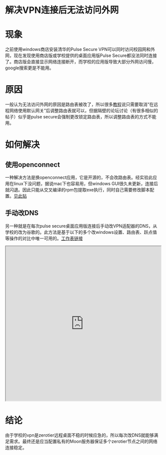 # 解决VPN连接后无法访问外网

# 现象
之前使用windows商店安装清华的Pulse Secure VPN可以同时访问校园网和外网，现在发现使用商店版或学校提供的桌面应用版Pulse Secure都没法同时连接了。商店版会直接显示网络连接断开，而学校的应用版导致大部分外网访问慢，google搜索更是不能用。
# 原因
一般认为无法访问外网的原因是路由表被改了，所以很多[教程](https://blog.51cto.com/u_55800/2559574)说只需要取消“在远程网络使用默认网关”后调整路由表就可以，但据隔壁的论坛讨论（有很多相似的帖子）似乎是pulse secure会强制更改锁定路由表，所以调整路由表的方式不能用。 
# 如何解决 
## 使用openconnect
一种解决方法是换openconnect应用，它是开源的，不会改路由表。经实验此应用在linux下没问题，据说mac下也容易用，但windows GUI很久未更新，连接后就闪退。因此只能从交叉编译的rpm包提取exe执行，同时自己需要修改脚本配置。[见此贴](https://bbs.pku.edu.cn/v2/post-read.php?bid=35&threadid=18023201)
## 手动改DNS
另一种就是在每次pulse secure桌面应用版连接后手动改VPN适配器的DNS，从学校的改为谷歌的。此方法是基于以下的多个改windows设置、路由表、跃点值等操作的对比中唯一可用的。[工作表链接](https://docs.google.com/spreadsheets/d/1k_i4v2Al0FNA2MpfqPRDA74m8N6azy-bdqzfMIhfaqA/edit?usp=sharing)
<iframe src="https://docs.google.com/spreadsheets/d/e/2PACX-1vQAX_ww7Cukx5PNsE3qBlltJPZgnXyRy0865TIwt_mZTARKRJwsjXEgc4LffaRol0zogbQU5SuniDBi/pubhtml?gid=0&amp;single=true&amp;widget=true&amp;headers=false" style="width: 100%; height: 500px; top: 0;"></iframe>

# 结论
由于学校的vpn是zerotier远程桌面不稳的时候应急的，所以每次改DNS就能够满足需求。最终还是应当配置私有的Moon服务器保证多个zerotier节点之间的网络连接稳定。



